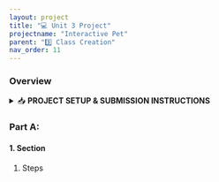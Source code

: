 ```yaml
---
layout: project
title: "💻 Unit 3 Project"
projectname: "Interactive Pet"
parent: "3️⃣ Class Creation"
nav_order: 11
---
```



### Overview

<html>
<details>
<summary>📥 <strong class="text-green-200">PROJECT SETUP & SUBMISSION INSTRUCTIONS</strong></summary>
  
<div class="setup" markdown="block">

1. Go to the `CS2 Unit 3 Project` assignment on **Blackbaud** and follow the provided **GitHub Classroom** link.
  > 📁 Clicking the link generates a **private repository** for your project with the appropriate starter code. Note that **projects** are stored within the [BWL-CS Organization](https://github.com/BWL-CS), so you _cannot_ access it from the "Your Repositories" page!
2. Open the repository in a **Codespace** whenever you spend time working on the program, in class or at home. 
  > ⚠️ Always remember to `commit changes` after every coding session!
3. When your project is complete, **submit the link to your repository** in the `CS2 Unit 3 Project` assignment on Blackbaud.

</div>

</details>
</html>

### Part A: 

#### 1. Section
<div class="task" markdown="block">

1. Steps

</div> 
